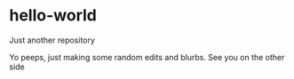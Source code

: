 # hello-world
Just another repository

Yo peeps, just making some random edits and blurbs.  See you on the other side
